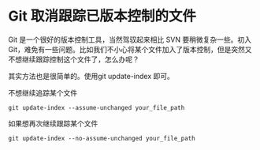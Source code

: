 # Git 取消跟踪已版本控制的文件

Git 是一个很好的版本控制工具，当然驾驭起来相比 SVN 要稍微复杂一些。初入 Git，难免有一些问题。比如我们不小心将某个文件加入了版本控制，但是突然又不想继续跟踪控制这个文件了，怎么办呢？

其实方法也是很简单的。使用git update-index 即可。

不想继续追踪某个文件
```
git update-index --assume-unchanged your_file_path
```
如果想再次继续跟踪某个文件
```
git update-index --no-assume-unchanged your_file_path
```